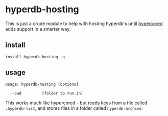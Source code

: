 # hyperdb-hosting

This is just a crude module to help with hosting hyperdb's until [hypercored](https://github.com/mafintosh/hypercored) adds support in a smarter way.


## install
```
install hyperdb-hosting -g
```

## usage 

```
Usage: hyperdb-hosting [options]

  --cwd         [folder to run in]

```
This works much like hypercored - but reads keys from a file called `.hyperdb-list`, and stores files in a folder called `hyperdb-archive`.
